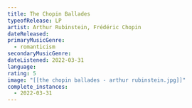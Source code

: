 ```yaml
---
title: The Chopin Ballades
typeofRelease: LP
artist: Arthur Rubinstein, Frédéric Chopin
dateReleased:
primaryMusicGenre:
  - romanticism
secondaryMusicGenre:
dateListened: 2022-03-31
language:
rating: 5
image: "[[the chopin ballades - arthur rubinstein.jpg]]"
complete_instances:
  - 2022-03-31
---
```

